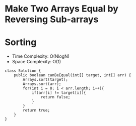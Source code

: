 # Make Two Arrays Equal by Reversing Sub-arrays

# Sorting

- Time Complexity: O(NlogN)
- Space Complexity: O(1)

```
class Solution {
    public boolean canBeEqual(int[] target, int[] arr) {
        Arrays.sort(target);
        Arrays.sort(arr);
        for(int i = 0; i < arr.length; i++){
            if(arr[i] != target[i]){
                return false;
            }
        }
        return true;
    }
}
```
